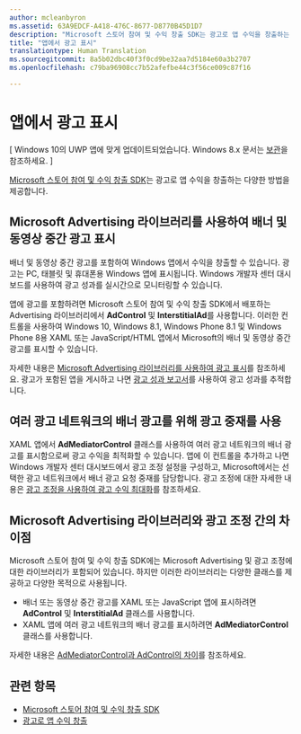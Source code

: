 ```yaml
---
author: mcleanbyron
ms.assetid: 63A9EDCF-A418-476C-8677-D8770B45D1D7
description: "Microsoft 스토어 참여 및 수익 창출 SDK는 광고로 앱 수익을 창출하는 다양한 방법을 제공합니다."
title: "앱에서 광고 표시"
translationtype: Human Translation
ms.sourcegitcommit: 8a5b02dbc40f3f0cd9be32aa7d5184e60a3b2707
ms.openlocfilehash: c79ba96908cc7b52afefbe44c3f56ce009c87f16

---
```


# 앱에서 광고 표시


\[ Windows 10의 UWP 앱에 맞게 업데이트되었습니다. Windows 8.x 문서는 [보관](http://go.microsoft.com/fwlink/p/?linkid=619132)을 참조하세요. \]

[Microsoft 스토어 참여 및 수익 창출 SDK](monetize-your-app-with-the-microsoft-store-engagement-and-monetization-sdk.md)는 광고로 앱 수익을 창출하는 다양한 방법을 제공합니다.

## Microsoft Advertising 라이브러리를 사용하여 배너 및 동영상 중간 광고 표시

배너 및 동영상 중간 광고를 포함하여 Windows 앱에서 수익을 창출할 수 있습니다. 광고는 PC, 태블릿 및 휴대폰용 Windows 앱에 표시됩니다. Windows 개발자 센터 대시보드를 사용하여 광고 성과를 실시간으로 모니터링할 수 있습니다.

앱에 광고를 포함하려면 Microsoft 스토어 참여 및 수익 창출 SDK에서 배포하는 Advertising 라이브러리에서 **AdControl** 및 **InterstitialAd**를 사용합니다. 이러한 컨트롤을 사용하여 Windows 10, Windows 8.1, Windows Phone 8.1 및 Windows Phone 8용 XAML 또는 JavaScript/HTML 앱에서 Microsoft의 배너 및 동영상 중간 광고를 표시할 수 있습니다.

자세한 내용은 [Microsoft Advertising 라이브러리를 사용하여 광고 표시](display-ads-using-the-microsoft-advertising-libraries.md)를 참조하세요. 광고가 포함된 앱을 게시하고 나면 [광고 성과 보고서](../publish/advertising-performance-report.md)를 사용하여 광고 성과를 추적합니다.                                           

## 여러 광고 네트워크의 배너 광고를 위해 광고 중재를 사용

XAML 앱에서 **AdMediatorControl** 클래스를 사용하여 여러 광고 네트워크의 배너 광고를 표시함으로써 광고 수익을 최적화할 수 있습니다. 앱에 이 컨트롤을 추가하고 나면 Windows 개발자 센터 대시보드에서 광고 조정 설정을 구성하고, Microsoft에서는 선택한 광고 네트워크에서 배너 광고 요청 중재를 담당합니다. 광고 조정에 대한 자세한 내용은 [광고 조정을 사용하여 광고 수익 최대화](use-ad-mediation-to-maximize-revenue.md)를 참조하세요.

## Microsoft Advertising 라이브러리와 광고 조정 간의 차이점

Microsoft 스토어 참여 및 수익 창출 SDK에는 Microsoft Advertising 및 광고 조정에 대한 라이브러리가 포함되어 있습니다. 하지만 이러한 라이브러리는 다양한 클래스를 제공하고 다양한 목적으로 사용됩니다.

* 배너 또는 동영상 중간 광고를 XAML 또는 JavaScript 앱에 표시하려면 **AdControl** 및 **InterstitialAd** 클래스를 사용합니다.
* XAML 앱에 여러 광고 네트워크의 배너 광고를 표시하려면 **AdMediatorControl** 클래스를 사용합니다.

자세한 내용은 [AdMediatorControl과 AdControl의 차이](what-is-the-difference-admediatorcontrol-or-adcontrol.md)를 참조하세요.

## 관련 항목

* [Microsoft 스토어 참여 및 수익 창출 SDK](monetize-your-app-with-the-microsoft-store-engagement-and-monetization-sdk.md)
* [광고로 앱 수익 창출]( http://go.microsoft.com/fwlink/p/?LinkId=699559)



<!--HONumber=Jun16_HO4-->



